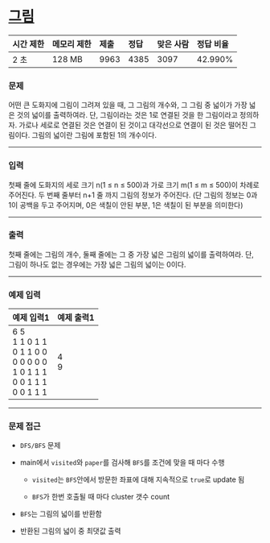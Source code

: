 # [그림](https://www.acmicpc.net/problem/1926)

<div align = center>

| 시간 제한 | 메모리 제한 | 제출 | 정답 | 맞은 사람 | 정답 비율 |
| :-------- | :---------- | :--- | :--- | :-------- | :-------- |
| 2 초      | 128 MB      | 9963 | 4385 | 3097      | 42.990%   |

</div>

### 문제

어떤 큰 도화지에 그림이 그려져 있을 때, 그 그림의 개수와, 그 그림 중 넓이가 가장 넓은 것의 넓이를 출력하여라. 단, 그림이라는 것은 1로 연결된 것을 한 그림이라고 정의하자. 가로나 세로로 연결된 것은 연결이 된 것이고 대각선으로 연결이 된 것은 떨어진 그림이다. 그림의 넓이란 그림에 포함된 1의 개수이다.

---

### 입력

첫째 줄에 도화지의 세로 크기 n(1 ≤ n ≤ 500)과 가로 크기 m(1 ≤ m ≤ 500)이 차례로 주어진다. 두 번째 줄부터 n+1 줄 까지 그림의 정보가 주어진다. (단 그림의 정보는 0과 1이 공백을 두고 주어지며, 0은 색칠이 안된 부분, 1은 색칠이 된 부분을 의미한다)

---

### 출력

첫째 줄에는 그림의 개수, 둘째 줄에는 그 중 가장 넓은 그림의 넓이를 출력하여라. 단, 그림이 하나도 없는 경우에는 가장 넓은 그림의 넓이는 0이다.

---

### 예제 입력

| 예제 입력1                                                                              | 예제 출력1 |
| :-------------------------------------------------------------------------------------- | :--------- |
| 6 5<br/>1 1 0 1 1<br/>0 1 1 0 0<br/>0 0 0 0 0<br/>1 0 1 1 1<br/>0 0 1 1 1<br/>0 0 1 1 1 | 4<br/>9    |

---

### 문제 접근

  - `DFS/BFS` 문제

  - main에서 `visited`와 `paper`를 검사해 `BFS`를 조건에 맞을 때 마다 수행

    - `visited`는 `BFS`안에서 방문한 좌표에 대해 지속적으로 `true`로 update 됨

    - `BFS`가 한번 호출될 때 마다 cluster 갯수 count

  - `BFS`는 그림의 넓이를 반환함

  - 반환된 그림의 넓이 중 최댓값 출력